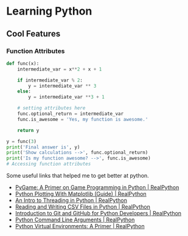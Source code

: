 # Learning Python

## Cool Features

### Function Attributes

```python
def func(x):
    intermediate_var = x**2 + x + 1

    if intermediate_var % 2:
        y = intermediate_var ** 3
    else:
        y = intermediate_var **3 + 1

    # setting attributes here
    func.optional_return = intermediate_var
    func.is_awesome = 'Yes, my function is awesome.'

    return y

y = func(3)
print('Final answer is', y)
print('Show calculations -->', func.optional_return)
print('Is my function awesome? -->', func.is_awesome)
# Accessing function attributes
```

Some useful links that helped me to get better at python.

- [PyGame: A Primer on Game Programming in Python | RealPython](https://realpython.com/pygame-a-primer/#game-speed)
- [Python Plotting With Matplotlib (Guide) | RealPython](https://realpython.com/python-matplotlib-guide/)
- [An Intro to Threading in Python | RealPython](https://realpython.com/intro-to-python-threading/)
- [Reading and Writing CSV Files in Python | RealPython](https://realpython.com/python-csv/)
- [Introduction to Git and GitHub for Python Developers | RealPython](https://realpython.com/python-git-github-intro/)
- [Python Command Line Arguments | RealPython](https://realpython.com/python-command-line-arguments/)
- [Python Virtual Environments: A Primer | RealPython](https://realpython.com/python-virtual-environments-a-primer/)























